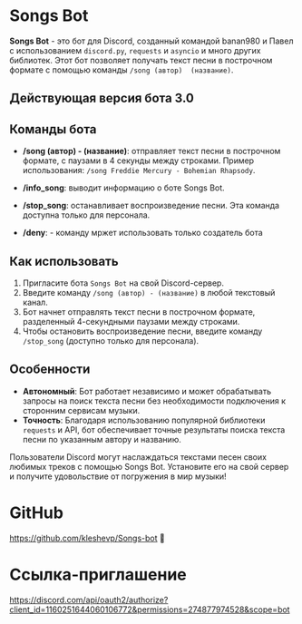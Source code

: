 # Songs Bot

**Songs Bot** - это бот для Discord, созданный командой banan980 и Павел с использованием `discord.py`, `requests` и `asyncio` и много других библиотек. Этот бот позволяет получать текст песни в построчном формате с помощью команды `/song (автор)  (название)`.

## Действующая версия бота 3.0

## Команды бота

- **/song (автор) - (название)**: отправляет текст песни в построчном формате, с паузами в 4 секунды между строками. Пример использования: `/song Freddie Mercury - Bohemian Rhapsody`.

- **/info_song**: выводит информацию о боте Songs Bot.

- **/stop_song**: останавливает воспроизведение песни. Эта команда доступна только для персонала.
- **/deny**: - команду мржет использовать только создатель бота

## Как использовать

1. Пригласите бота `Songs Bot` на свой Discord-сервер.
2. Введите команду `/song (автор) - (название)` в любой текстовый канал.
3. Бот начнет отправлять текст песни в построчном формате, разделенный 4-секундными паузами между строками.
4. Чтобы остановить воспроизведение песни, введите команду `/stop_song` (доступно только для персонала).

## Особенности

- **Автономный**: Бот работает независимо и может обрабатывать запросы на поиск текста песни без необходимости подключения к сторонним сервисам музыки.
- **Точность**: Благодаря использованию популярной библиотеки `requests` и API, бот обеспечивает точные результаты поиска текста песни по указанным автору и названию.

Пользователи Discord могут наслаждаться текстами песен своих любимых треков с помощью Songs Bot. Установите его на свой сервер и получите удовольствие от погружения в мир музыки!

# GitHub
https://github.com/kleshevp/Songs-bot 🤖
# Ссылка-приглашение
https://discord.com/api/oauth2/authorize?client_id=1160251644060106772&permissions=274877974528&scope=bot
